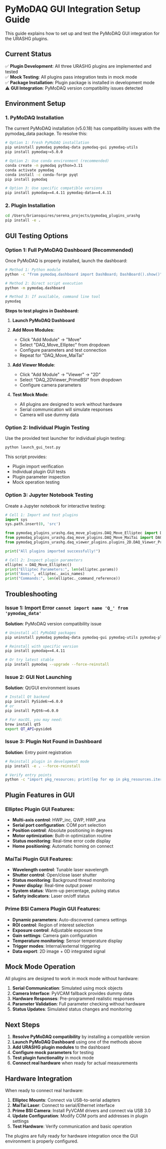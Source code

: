 # PyMoDAQ GUI Integration Setup Guide

This guide explains how to set up and test the PyMoDAQ GUI integration for the URASHG plugins.

## Current Status

✅ **Plugin Development**: All three URASHG plugins are implemented and tested  
✅ **Mock Testing**: All plugins pass integration tests in mock mode  
✅ **Package Installation**: Plugin package is installed in development mode  
⚠️ **GUI Integration**: PyMoDAQ version compatibility issues detected  

## Environment Setup

### 1. PyMoDAQ Installation

The current PyMoDAQ installation (v5.0.18) has compatibility issues with the pymodaq_data package. To resolve this:

```bash
# Option 1: Fresh PyMoDAQ installation
pip uninstall pymodaq pymodaq-data pymodaq-gui pymodaq-utils
pip install pymodaq>=5.0.0

# Option 2: Use conda environment (recommended)
conda create -n pymodaq python=3.11
conda activate pymodaq
conda install -c conda-forge pyqt
pip install pymodaq

# Option 3: Use specific compatible versions
pip install pymodaq==4.4.11 pymodaq-data==4.4.11
```

### 2. Plugin Installation

```bash
cd /Users/briansquires/serena_projects/pymodaq_plugins_urashg
pip install -e .
```

## GUI Testing Options

### Option 1: Full PyMoDAQ Dashboard (Recommended)

Once PyMoDAQ is properly installed, launch the dashboard:

```bash
# Method 1: Python module
python -c "from pymodaq.dashboard import DashBoard; DashBoard().show()"

# Method 2: Direct script execution
python -m pymodaq.dashboard

# Method 3: If available, command line tool
pymodaq
```

**Steps to test plugins in Dashboard:**

1. **Launch PyMoDAQ Dashboard**
2. **Add Move Modules**: 
   - Click "Add Module" → "Move"
   - Select "DAQ_Move_Elliptec" from dropdown
   - Configure parameters and test connection
   - Repeat for "DAQ_Move_MaiTai"

3. **Add Viewer Module**:
   - Click "Add Module" → "Viewer" → "2D"
   - Select "DAQ_2DViewer_PrimeBSI" from dropdown
   - Configure camera parameters

4. **Test Mock Mode**:
   - All plugins are designed to work without hardware
   - Serial communication will simulate responses
   - Camera will use dummy data

### Option 2: Individual Plugin Testing

Use the provided test launcher for individual plugin testing:

```bash
python launch_gui_test.py
```

This script provides:
- Plugin import verification
- Individual plugin GUI tests
- Plugin parameter inspection
- Mock operation testing

### Option 3: Jupyter Notebook Testing

Create a Jupyter notebook for interactive testing:

```python
# Cell 1: Import and test plugins
import sys
sys.path.insert(0, 'src')

from pymodaq_plugins_urashg.daq_move_plugins.DAQ_Move_Elliptec import DAQ_Move_Elliptec
from pymodaq_plugins_urashg.daq_move_plugins.DAQ_Move_MaiTai import DAQ_Move_MaiTai
from pymodaq_plugins_urashg.daq_viewer_plugins.plugins_2D.DAQ_Viewer_PrimeBSI import DAQ_2DViewer_PrimeBSI

print("All plugins imported successfully!")

# Cell 2: Inspect plugin parameters
elliptec = DAQ_Move_Elliptec()
print("Elliptec Parameters:", len(elliptec.params))
print("Axes:", elliptec._axis_names)
print("Commands:", len(elliptec._command_reference))
```

## Troubleshooting

### Issue 1: Import Error `cannot import name 'Q_' from 'pymodaq_data'`

**Solution**: PyMoDAQ version compatibility issue

```bash
# Uninstall all PyMoDAQ packages
pip uninstall pymodaq pymodaq-data pymodaq-gui pymodaq-utils pymodaq-plugin-manager

# Reinstall with specific version
pip install pymodaq==4.4.11

# Or try latest stable
pip install pymodaq --upgrade --force-reinstall
```

### Issue 2: GUI Not Launching

**Solution**: Qt/GUI environment issues

```bash
# Install Qt backend
pip install PySide6>=6.0.0
# or
pip install PyQt6>=6.0.0

# For macOS, you may need:
brew install qt5
export QT_API=pyside6
```

### Issue 3: Plugin Not Found in Dashboard

**Solution**: Entry point registration

```bash
# Reinstall plugin in development mode
pip install -e . --force-reinstall

# Verify entry points
python -c "import pkg_resources; print([ep for ep in pkg_resources.iter_entry_points('pymodaq.move_plugins')])"
```

## Plugin Features in GUI

### Elliptec Plugin GUI Features:
- **Multi-axis control**: HWP_inc, QWP, HWP_ana
- **Serial port configuration**: COM port selection
- **Position control**: Absolute positioning in degrees
- **Motor optimization**: Built-in optimization routine
- **Status monitoring**: Real-time error code display
- **Home positioning**: Automatic homing on connect

### MaiTai Plugin GUI Features:
- **Wavelength control**: Tunable laser wavelength
- **Shutter control**: Open/close laser shutter
- **Status monitoring**: Background thread monitoring
- **Power display**: Real-time output power
- **System status**: Warm-up percentage, pulsing status
- **Safety indicators**: Laser on/off status

### Prime BSI Camera Plugin GUI Features:
- **Dynamic parameters**: Auto-discovered camera settings
- **ROI control**: Region of interest selection
- **Exposure control**: Adjustable exposure time
- **Gain settings**: Camera gain configuration
- **Temperature monitoring**: Sensor temperature display
- **Trigger modes**: Internal/external triggering
- **Data export**: 2D image + 0D integrated signal

## Mock Mode Operation

All plugins are designed to work in mock mode without hardware:

1. **Serial Communication**: Simulated using mock objects
2. **Camera Interface**: PyVCAM fallback provides dummy data
3. **Hardware Responses**: Pre-programmed realistic responses
4. **Parameter Validation**: Full parameter checking without hardware
5. **Status Updates**: Simulated status changes and monitoring

## Next Steps

1. **Resolve PyMoDAQ compatibility** by installing a compatible version
2. **Launch PyMoDAQ Dashboard** using one of the methods above
3. **Add URASHG plugin modules** to the dashboard
4. **Configure mock parameters** for testing
5. **Test plugin functionality** in mock mode
6. **Connect real hardware** when ready for actual measurements

## Hardware Integration

When ready to connect real hardware:

1. **Elliptec Mounts**: Connect via USB-to-serial adapters
2. **MaiTai Laser**: Connect to serial/Ethernet interface
3. **Prime BSI Camera**: Install PyVCAM drivers and connect via USB 3.0
4. **Update Configuration**: Modify COM ports and addresses in plugin settings
5. **Test Hardware**: Verify communication and basic operation

The plugins are fully ready for hardware integration once the GUI environment is properly configured.